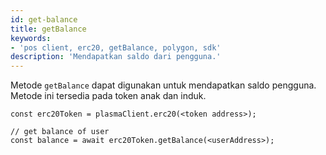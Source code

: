 ```yaml
---
id: get-balance
title: getBalance
keywords:
- 'pos client, erc20, getBalance, polygon, sdk'
description: 'Mendapatkan saldo dari pengguna.'
---
```


Metode `getBalance` dapat digunakan untuk mendapatkan saldo pengguna. Metode ini tersedia pada token anak dan induk.

```
const erc20Token = plasmaClient.erc20(<token address>);

// get balance of user
const balance = await erc20Token.getBalance(<userAddress>);
```
